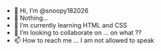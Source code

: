 - 👋 Hi, I’m @snoopy182026
- 👀 Nothing...
- 🌱 I’m currently learning HTML and CSS
- 💞️ I’m looking to collaborate on ... on what ??
- 📫 How to reach me ... I am not allowed to speak

<!---
snoopy182026/snoopy182026 is a ✨ special ✨ repository because its `README.md` (this file) appears on your GitHub profile.
You can click the Preview link to take a look at your changes.
--->
